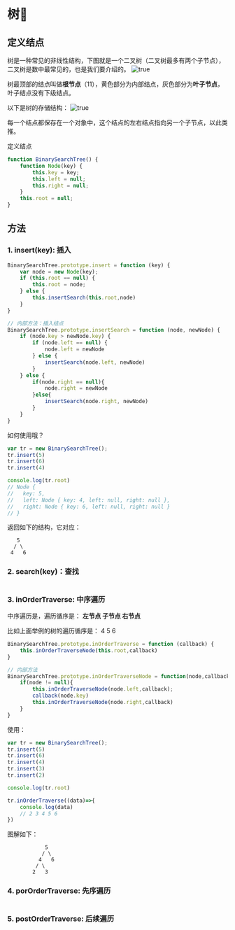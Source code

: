 # 树🌲

## 定义结点

树是一种常见的非线性结构，下图就是一个二叉树（二叉树最多有两个子节点），二叉树是数中最常见的，也是我们要介绍的。
![true](./img/1true.png)

树最顶部的结点叫做**根节点**（11），黄色部分为内部结点，灰色部分为**叶子节点**，叶子结点没有下级结点。

以下是树的存储结构：
![true](./img/2true.png)

每一个结点都保存在一个对象中，这个结点的左右结点指向另一个子节点，以此类推。

定义结点

```js
function BinarySearchTree() {
    function Node(key) {
        this.key = key;
        this.left = null;
        this.right = null;
    }
    this.root = null;
}

```

## 方法

### 1. insert(key): 插入

```js
BinarySearchTree.prototype.insert = function (key) {
    var node = new Node(key);
    if (this.root == null) {
        this.root = node;
    } else {
        this.insertSearch(this.root,node)       
    }
}

// 内部方法：插入结点
BinarySearchTree.prototype.insertSearch = function (node, newNode) {
    if (node.key > newNode.key) {
        if (node.left == null) {
            node.left = newNode
        } else {
            insertSearch(node.left, newNode)
        }
    } else {
        if(node.right == null){
            node.right = newNode
        }else{
            insertSearch(node.right, newNode)
        }
    }
}
```

如何使用哦？

```js
var tr = new BinarySearchTree();
tr.insert(5)
tr.insert(6)
tr.insert(4)

console.log(tr.root)
// Node {
//   key: 5,
//   left: Node { key: 4, left: null, right: null },
//   right: Node { key: 6, left: null, right: null }
// }
```

返回如下的结构，它对应：

``` 
   5
  /	\
 4   6
```



### 2. search(key)：查找

```js

```



### 3. inOrderTraverse: 中序遍历

中序遍历是，遍历循序是： **左节点 子节点 右节点**

比如上面举例的树的遍历循序是： 4 5 6

```js
BinarySearchTree.prototype.inOrderTraverse = function (callback) {
    this.inOrderTraverseNode(this.root,callback)
}

// 内部方法
BinarySearchTree.prototype.inOrderTraverseNode = function(node,callback){
    if(node != null){
        this.inOrderTraverseNode(node.left,callback);
        callback(node.key)
        this.inOrderTraverseNode(node.right,callback)
    }
}
```

使用：

```js
var tr = new BinarySearchTree();
tr.insert(5)
tr.insert(6)
tr.insert(4)
tr.insert(3)
tr.insert(2)

console.log(tr.root)

tr.inOrderTraverse((data)=>{
    console.log(data)
    // 2 3 4 5 6
})
```

图解如下：

```
 			5
 		   / \
 		  4   6
 		 / \ 
 		2   3
```



### 4. porOrderTraverse: 先序遍历

```js

```



### 5. postOrderTraverse: 后续遍历

